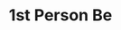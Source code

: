 ---
title: 1st Person Be
layout: revealjs-structure
script:
- I am ___.
- I was ___.
- I will be ___.
examples:
- Tall
- Short
- Young
- Old
- Rico
- Pobre
- Forte
---